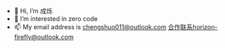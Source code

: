 - 👋 Hi, I’m 成烁
- 👀 I’m interested in zero code
- 📫 My email address is chengshuo011@outlook.com
合作联系horizon-firefly@outlook.com

<!---
chengshuo11/chengshuo11 is a ✨ special ✨ repository because its `README.md` (this file) appears on your GitHub profile.
You can click the Preview link to take a look at your changes.
--->
